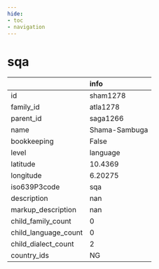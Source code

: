 ```yaml
---
hide:
- toc
- navigation
---
```

# sqa
|                      | info          |
|:---------------------|:--------------|
| id                   | sham1278      |
| family_id            | atla1278      |
| parent_id            | saga1266      |
| name                 | Shama-Sambuga |
| bookkeeping          | False         |
| level                | language      |
| latitude             | 10.4369       |
| longitude            | 6.20275       |
| iso639P3code         | sqa           |
| description          | nan           |
| markup_description   | nan           |
| child_family_count   | 0             |
| child_language_count | 0             |
| child_dialect_count  | 2             |
| country_ids          | NG            |